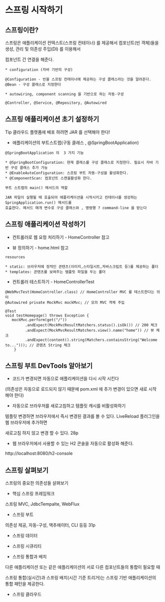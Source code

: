 # 스프링 시작하기

## 스프링이란? 

스프링은 애플리케이션 컨텍스트(스프링 컨테이너) 를 제공해서 컴포넌트(빈 객체)들을 생성, 관리 및 의존성 주입(DI) 를 이용해서 

컴포넌트 간 연결을 해준다.

```
* configuration (자바 기반의 구성)

@Configuration - 빈을 스프링 컨테이너에 제공하는 구성 클래스라는 것을 알려준다.
@Bean - 구성 클래스로 지정한다

* autowiring, component scanning 을 기반으로 하는 자동-구성

@Controller, @Service, @Repository, @Autowired
```

## 스프링 애플리케이션 초기 설정하기

Tip 클라우드 플랫폼에 배포 하려면 JAR 를 선택해야 한다!

* 애플리케이션의 부트스트랩(구동 클래스 , @SpringBootApplication)
```
@SpringBootApplication 의  3 가지 기능

* @SpringBootConfiguration: 현재 클래스를 구성 클래스로 지정한다. 필요시 자바 기반 구성 클래스 추가 가능
* @EnableAutoConfiguration: 스프링 부트 자동-구성을 활성화한다. 
* @ComponentScan: 컴포넌트 스캔을활성화 한다.

부트 스트랩의 main() 메서드의 역할

JAR 파일이 실행될 때 호출되어 애플리케이션을 시작시키고 컨테이너를 생성하는 SpringApplication.run() 메서드를
호출한다. 메서드 매개 변수로 구성 클래스와 , 명령행 ? command-line 을 받는다
```

## 스프링 애플리케이션 작성하기

* 컨트롤러로 웹 요청 처리하기 - HomeController 참고

* 뷰 정의하기 - home.html 참고 
```
resources

* static: 브라우저에 정적인 콘텐츠(이미지,스타일시트,자바스크립트 등)를 제공하는 폴더
* templates: 콘텐츠를 보여주는 템플릿 파일을 두는 폴더
```

* 컨트롤러 테스트하기 - HomeControllerTest
```
@WebMvcTest(HomeController.class) // HomeController MVC 를 테스트한다는 의미
@Autowired private MockMvc mockMvc; // 모의 MVC 객체 주입

@Test
void testHomepage() throws Exception {
   mockMvc.perform(get("/"))
         .andExpect(MockMvcResultMatchers.status().isOk()) // 200 체크
         .andExpect(MockMvcResultMatchers.view().name("home")) // 뷰 체크
         .andExpect(content().string(Matchers.containsString("Welcome to..."))); // 콘텐츠 String 체크
    }
```

## 스프링 부트 DevTools 알아보기

* 코드가 변경되면 자동으로 애플리케이션을 다시 시작 시킨다

(의존성은 자동으로 로드되지 않기 때문에 pom.xml 에 추가 변경이 있으면 새로 시작해야 한다)
 
* 자동으로 브라우저를 새로고침하고 템플릿 캐시를 비활성화하기

템플릿 변경하면 브라우저에서 즉시 변경된 결과를 볼 수 있다. LiveReload 플러그인을 웹 브라우저에 추가하면

새로고침 하지 않고 변경 할 수 있다. 28p

* 웹 브라우저에서 사용할 수 있는 H2 콘솔을 자동으로 활성화 해준다. 

http://localhost:8080/h2-console

## 스프링 살펴보기

스프링의 중요한 의존성들 살펴보기

* 핵심 스프링 프레임워크

스프링 MVC, JdbcTempalte, WebFlux

* 스프링 부트

의존성 제공, 자동-구성, 액추에이터, CLI 등등 31p 

* 스프링 데이터

* 스프링 시큐리티

* 스프링 통합과 배치

다른 애플리케이션 또는 같은 애플리케이션의 서로 다른 컴포넌트들의 통합이 필요할 때 

스프링 통합(실시간)과 스프링 배치(시간 기준 트리거)는 스프링 기반 애플리케이션의 통합 패턴을 제공한다.

* 스프링 클라우드


